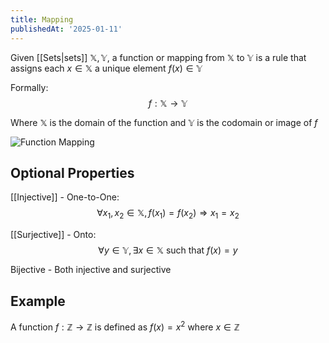 ```yaml
---
title: Mapping
publishedAt: '2025-01-11'
---
```


Given [[Sets|sets]] $\mathbb{X}, \mathbb{Y}$, a function or mapping from $\mathbb{X}$ to $\mathbb{Y}$ is a rule that assigns each $x \in \mathbb{X}$ a unique element $f(x) \in \mathbb{Y}$ 

Formally: 
$$
f: \mathbb{X} \longrightarrow \mathbb{Y}
$$

Where $\mathbb{X}$ is the domain of the function and $\mathbb{Y}$ is the codomain or image of $f$

![Function Mapping](/images/BasicMappings.png)

## Optional Properties
[[Injective]] - One-to-One: 
$$
\forall x_1, x_2 \in \mathbb{X}, f(x_1)=f(x_2) \Rightarrow x_1=x_2
$$

[[Surjective]] - Onto: 
$$
\forall y \in \mathbb{Y}, \exists x \in \mathbb{X} \text{ such that } f(x)=y
$$

Bijective - Both injective and surjective

## Example
A function $f: \mathbb{Z} \longrightarrow \mathbb{Z}$ is defined as $f(x)=x^2$ where $x \in \mathbb{Z}$

